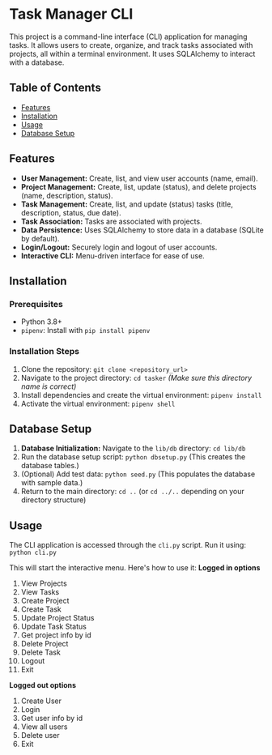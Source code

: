 # Task Manager CLI

This project is a command-line interface (CLI) application for managing tasks. It allows users to create, organize, and track tasks associated with projects, all within a terminal environment. It uses SQLAlchemy to interact with a database.

## Table of Contents

* [Features](#features)
* [Installation](#installation)
* [Usage](#usage)
* [Database Setup](#database-setup)

## Features

* **User Management:** Create, list, and view user accounts (name, email).
* **Project Management:** Create, list, update (status), and delete projects (name, description, status).
* **Task Management:** Create, list, and update (status) tasks (title, description, status, due date).
* **Task Association:** Tasks are associated with projects.
* **Data Persistence:** Uses SQLAlchemy to store data in a database (SQLite by default).
* **Login/Logout:** Securely login and logout of user accounts.
* **Interactive CLI:** Menu-driven interface for ease of use.

## Installation

### Prerequisites

* Python 3.8+
* `pipenv`: Install with `pip install pipenv`

### Installation Steps

1. Clone the repository: `git clone <repository_url>`
2. Navigate to the project directory: `cd tasker`  *(Make sure this directory name is correct)*
3. Install dependencies and create the virtual environment: `pipenv install`
4. Activate the virtual environment: `pipenv shell`

## Database Setup

1. **Database Initialization:** Navigate to the `lib/db` directory: `cd lib/db`
2. Run the database setup script: `python dbsetup.py` (This creates the database tables.)
3. (Optional) Add test data: `python seed.py` (This populates the database with sample data.)
4. Return to the main directory: `cd ..` (or `cd ../..` depending on your directory structure)

## Usage

The CLI application is accessed through the `cli.py` script.  Run it using: `python cli.py`

This will start the interactive menu. Here's how to use it:
**Logged in options**
1. View Projects
2. View Tasks
3. Create Project
4. Create Task
5. Update Project Status
6. Update Task Status
7. Get project info by id
8. Delete Project
9. Delete Task
10. Logout
11. Exit

**Logged out options**
1. Create User
2. Login
3. Get user info by id
4. View all users
5. Delete user
11. Exit